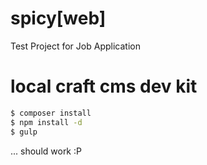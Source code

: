 # spicy[web]
Test Project for Job Application

# local craft cms dev kit
```sh
$ composer install
$ npm install -d
$ gulp
```
... should work :P
